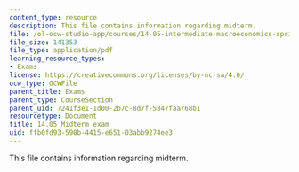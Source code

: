 ```yaml
---
content_type: resource
description: This file contains information regarding midterm.
file: /ol-ocw-studio-app/courses/14-05-intermediate-macroeconomics-spring-2013/ffb0fd93590b4415e65103abb9274ee3_MIT14_05S13_midterm.pdf
file_size: 141353
file_type: application/pdf
learning_resource_types:
- Exams
license: https://creativecommons.org/licenses/by-nc-sa/4.0/
ocw_type: OCWFile
parent_title: Exams
parent_type: CourseSection
parent_uid: 7241f3e1-1d00-2b7c-8d7f-5847faa768b1
resourcetype: Document
title: 14.05 Midterm exam
uid: ffb0fd93-590b-4415-e651-03abb9274ee3
---
```

This file contains information regarding midterm.